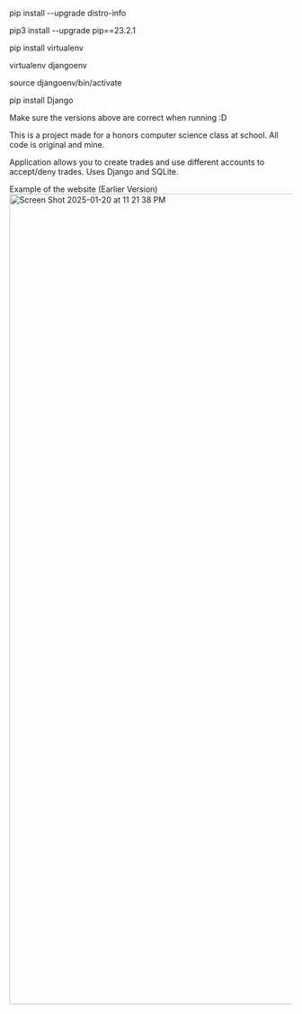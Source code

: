 pip install --upgrade distro-info

pip3 install --upgrade pip==23.2.1

pip install virtualenv

virtualenv djangoenv

source djangoenv/bin/activate

pip install Django

Make sure the versions above are correct when running :D



This is a project made for a honors computer science class at school. All code is original and mine.

Application allows you to create trades and use different accounts to accept/deny trades. Uses Django and SQLite.


Example of the website (Earlier Version)
<img width="1440" alt="Screen Shot 2025-01-20 at 11 21 38 PM" src="https://github.com/user-attachments/assets/1c0cc05c-f43a-42c5-8615-7d73a06586c5" />
